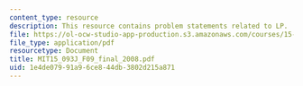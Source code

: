 ```yaml
---
content_type: resource
description: This resource contains problem statements related to LP.
file: https://ol-ocw-studio-app-production.s3.amazonaws.com/courses/15-093j-optimization-methods-fall-2009/1e4de07991a96ce844db3802d215a871_MIT15_093J_F09_final_2008.pdf
file_type: application/pdf
resourcetype: Document
title: MIT15_093J_F09_final_2008.pdf
uid: 1e4de079-91a9-6ce8-44db-3802d215a871
---
```

